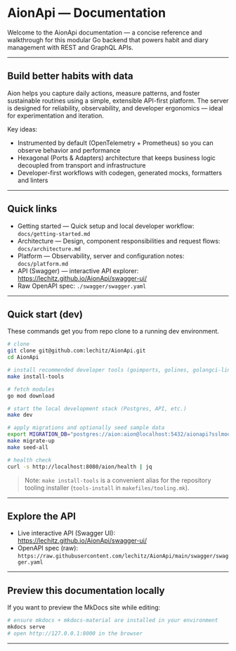 # AionApi — Documentation

Welcome to the AionApi documentation — a concise reference and walkthrough for this modular Go backend that powers habit and diary management with REST and GraphQL APIs.

---

## Build better habits with data

Aion helps you capture daily actions, measure patterns, and foster sustainable routines using a simple, extensible API-first platform. The server is designed for reliability, observability, and developer ergonomics — ideal for experimentation and iteration.

Key ideas:
- Instrumented by default (OpenTelemetry + Prometheus) so you can observe behavior and performance
- Hexagonal (Ports & Adapters) architecture that keeps business logic decoupled from transport and infrastructure
- Developer-first workflows with codegen, generated mocks, formatters and linters

---

## Quick links
- Getting started — Quick setup and local developer workflow: `docs/getting-started.md`
- Architecture — Design, component responsibilities and request flows: `docs/architecture.md`
- Platform — Observability, server and configuration notes: `docs/platform.md`
- API (Swagger) — interactive API explorer: https://lechitz.github.io/AionApi/swagger-ui/
- Raw OpenAPI spec: `./swagger/swagger.yaml`

---

## Quick start (dev)

These commands get you from repo clone to a running dev environment.

```bash
# clone
git clone git@github.com:lechitz/AionApi.git
cd AionApi

# install recommended developer tools (goimports, golines, golangci-lint, migrate, gqlgen, mockgen, ...)
make install-tools

# fetch modules
go mod download

# start the local development stack (Postgres, API, etc.)
make dev

# apply migrations and optionally seed sample data
export MIGRATION_DB="postgres://aion:aion@localhost:5432/aionapi?sslmode=disable"
make migrate-up
make seed-all

# health check
curl -s http://localhost:8080/aion/health | jq
```

> Note: `make install-tools` is a convenient alias for the repository tooling installer (`tools-install` in `makefiles/tooling.mk`).

---

## Explore the API
- Live interactive API (Swagger UI): https://lechitz.github.io/AionApi/swagger-ui/
- OpenAPI spec (raw): `https://raw.githubusercontent.com/lechitz/AionApi/main/swagger/swagger.yaml`

---

## Preview this documentation locally

If you want to preview the MkDocs site while editing:

```bash
# ensure mkdocs + mkdocs-material are installed in your environment
mkdocs serve
# open http://127.0.0.1:8000 in the browser
```

---
